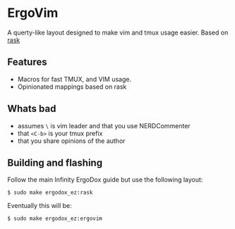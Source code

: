 # ErgoVim

A querty-like layout designed to make vim and tmux usage easier.
Based on [rask](https://github.com/qmk/qmk_firmware/blob/ee700b2e831067bdb7584425569b61bc6329247b/keyboards/ergodox_infinity/keymaps/rask/README.md)

## Features
 - Macros for fast TMUX, and VIM usage.
 - Opinionated mappings based on rask

## Whats bad
- assumes `\` is vim leader and that you use NERDCommenter
- that `<C-b>` is your tmux prefix
- that you share opinions of the author


## Building and flashing

Follow the main Infinity ErgoDox guide but use the following layout:

    $ sudo make ergodox_ez:rask

Eventually this will be:

    $ sudo make ergodox_ez:ergovim
